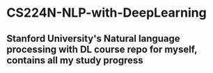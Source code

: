 # CS224N-NLP-with-DeepLearning
## Stanford University's Natural language processing with DL course repo for myself, contains all my study progress
